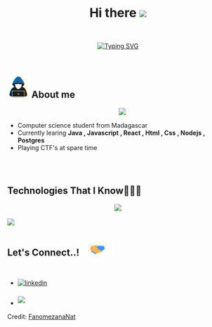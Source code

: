 
<h1 align="center"><b>Hi there </b><img src="https://media.giphy.com/media/hvRJCLFzcasrR4ia7z/giphy.gif" width="35"></h1>

<br>


<p align="center">
  <a href="https://git.io/typing-svg"><img src="https://readme-typing-svg.demolab.com?font=poppins&size=25&duration=3500&pause=500&color=47BBDA&center=true&vCenter=true&width=435&lines=Welcome%2C;i'm+Fanomezana+Nathana%C3%ABl" alt="Typing SVG" /></a>
</p>
<br>
	
## <picture><img src = "https://github.com/0xAbdulKhalid/0xAbdulKhalid/raw/main/assets/mdImages/about_me.gif" width = 50px></picture> **About me**

<picture> <img align="right" src="https://github.com/7oSkaaa/7oSkaaa/blob/main/Images/Right_Side.gif?raw=true" width = 250px></picture>




<br>

- Computer science student from Madagascar
- Currently learing  **Java , Javascript , React , Html , Css , Nodejs , Postgres**
- Playing CTF's at spare time


<br><br>

## Technologies That I Know👨🏻‍💻

<p align="center">
  <a href="https://skillicons.dev">
    <img src="https://skillicons.dev/icons?i=git,bootstrap,css,discord,github,html,java,js,linux,md,postgres,vscode&perline=15" />
  </a>
</p>

<img src="https://user-images.githubusercontent.com/73097560/115834477-dbab4500-a447-11eb-908a-139a6edaec5c.gif">


## <b> Let's Connect..!</b><img src="https://github.com/0xAbdulKhalid/0xAbdulKhalid/raw/main/assets/mdImages/handshake.gif" width ="80">
<br>
<div align='left'>

<ul>

<li>
<a href="https://www.linkedin.com/in/nathana%C3%ABl-fanomezana-andriamihaja-062a51269/" target="_blank">
<img src="https://img.shields.io/badge/linkedin:  Fanomezana Nathanaël-%2300acee.svg?color=405DE6&style=for-the-badge&logo=linkedin&logoColor=white" alt=linkedin style="margin-bottom: 5px;"/>
</a>
</li>

<br>

<li>
<a href="mailto:hei.fanomezana.2@gmail.com" target="_blank">
<img src="https://img.shields.io/badge/gmail:  fanomezana Nathanaël-%23EA4335.svg?style=for-the-badge&logo=gmail&logoColor=white" t=mail style="margin-bottom: 5px;" />
</a>
</li>
	
</ul>
</div>


Credit: [FanomezanaNat](https://github.com/FanomezanaNat)

